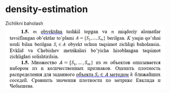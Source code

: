 # density-estimation
Zichlikni baholash
![alt text](https://github.com/toshpulatov00701/density-estimation/blob/main/density.png?raw=true)